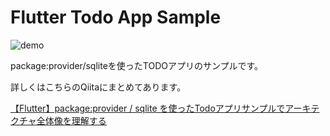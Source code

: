 # Flutter Todo App Sample

![demo](https://camo.qiitausercontent.com/77e5c125b729635e6c9bc9b7b79ea2aad1e5f5c9/68747470733a2f2f71696974612d696d6167652d73746f72652e73332e61702d6e6f727468656173742d312e616d617a6f6e6177732e636f6d2f302f32343330382f39613234623832642d636165362d376264322d396538302d6535656162323132666663342e676966)

package:provider/sqliteを使ったTODOアプリのサンプルです。

詳しくはこちらのQiitaにまとめてあります。

[【Flutter】package:provider / sqlite を使ったTodoアプリサンプルでアーキテクチャ全体像を理解する](https://qiita.com/osamu1203/items/526a13d730500decf58c)

